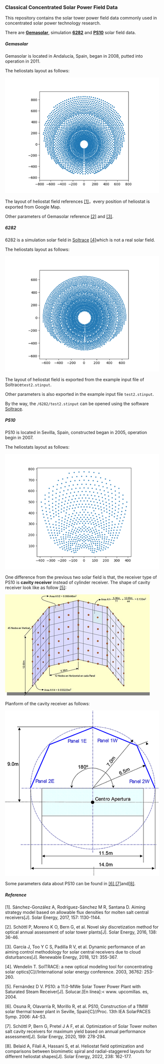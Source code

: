 ### Classical Concentrated Solar Power Field Data

This repository contains the solar tower power field data commonly used in concentrated solar power technology research.

There are [**Gemasolar**](#Gemasolar), simulation [**6282**](#6282)  and [**PS10**](#PS10) solar field data.

##### Gemasolar  

Gemasolar is located in Andalucía, Spain, began in 2008, putted into operation in 2011.

The heliostats layout as follows:

![Gemasolar heliostat field layout](./Gemasolar/layout.png)



The layout of heliostat field references [[1]](#reference)，every position of heliostat is exported from Google Map.

Other parameters of Gemasolar  reference [[2]](#reference) and [[3]](#reference).

##### 6282

6282 is a simulation solar field in [Soltrace](https://www.nrel.gov/csp/soltrace.html) [[4]](#reference)which is not a real solar field.

The heliostats layout as follows:

![6282 simulation solar field](./6282/layout.png)

The layout of heliostat field is exported from the  example input file of Soltrace``test2.stinput``.

Other parameters is also exported in the example input file ``test2.stinput``.

By the way, the ``/6282/test2.stinput`` can be opened using the software [Soltrace](https://www.nrel.gov/csp/soltrace.html).



##### PS10

PS10 is located in Sevilla, Spain, constructed began in 2005, operation begin in 2007.

The heliostats layout as follows:

![PS10](./PS10/layout.png)

One difference from the previous two solar field is that, the receiver type of PS10 is **cavity receiver** instead of cylinder receiver. The shape of cavity receiver look like as follow [[5]](#reference):

![cavity receiver](./PS10/cavity_receiver.png)

Planform of the cavity receiver as follows:

![planform of the cavity receiver](./PS10/cavity_receiver_outline.png)

Some parameters data about PS10 can be found in [[6]](#reference),[[7]](#reference)and[[8]](#reference).

##### Reference

[1]. Sánchez-González A, Rodríguez-Sánchez M R, Santana D. Aiming strategy model based on allowable flux densities for molten salt central receivers[J]. Solar Energy, 2017, 157: 1130-1144.

[2]. Schöttl P, Moreno K O, Bern G, et al. Novel sky discretization method for optical annual assessment of solar tower plants[J]. Solar Energy, 2016, 138: 36-46.

[3]. García J, Too Y C S, Padilla R V, et al. Dynamic performance of an aiming control methodology for solar central receivers due to cloud disturbances[J]. Renewable Energy, 2018, 121: 355-367.

[4]. Wendelin T. SolTRACE: a new optical modeling tool for concentrating solar optics[C]//International solar energy conference. 2003, 36762: 253-260.

[5]. Fernández D V. PS10: a 11.0-MWe Solar Tower Power Plant with Saturated Steam Receiver[J]. Solucar.[En línea]:< www. upcomillas. es, 2004.

[6]. Osuna R, Olavarría R, Morillo R, et al. PS10, Construction of a 11MW solar thermal tower plant in Seville, Spain[C]//Proc. 13th IEA SolarPACES Symp. 2006: A4-S3.

[7]. Schöttl P, Bern G, Pretel J A F, et al. Optimization of Solar Tower molten salt cavity receivers for maximum yield based on annual performance assessment[J]. Solar Energy, 2020, 199: 278-294.

[8]. Belaid A, Filali A, Hassani S, et al. Heliostat field optimization and comparisons between biomimetic spiral and radial-staggered layouts for different heliostat shapes[J]. Solar Energy, 2022, 238: 162-177.
